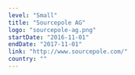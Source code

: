 ```yaml
---
level: "Small"
title: "Sourcepole AG"
logo: "sourcepole-ag.png"
startDate: "2016-11-01"
endDate: "2017-11-01"
link: "http://www.sourcepole.com/"
country: ""
---
```

